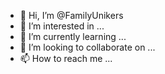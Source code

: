 - 👋 Hi, I’m @FamilyUnikers
- 👀 I’m interested in ...
- 🌱 I’m currently learning ...
- 💞️ I’m looking to collaborate on ...
- 📫 How to reach me ...

<!---
FamilyUnikers/FamilyUnikers is a ✨ special ✨ repository because its `README.md` (this file) appears on your GitHub profile.
You can click the Preview link to take a look at your changes.
--->
